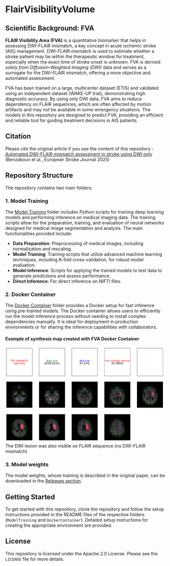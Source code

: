 # FlairVisibilityVolume

## Scientific Background: FVA

**FLAIR Visibility Area (FVA)** is a quantitative biomarker that helps in assessing DWI-FLAIR mismatch, a key concept in acute ischemic stroke (AIS) management. DWI-FLAIR mismatch is used to estimate whether a stroke patient may be within the therapeutic window for treatment, especially when the exact time of stroke onset is unknown. FVA is derived *solely from Diffusion-Weighted Imaging (DWI)* data and serves as a surrogate for the DWI-FLAIR mismatch, offering a more objective and automated assessment.

FVA has been trained on a large, multicenter dataset (ETIS) and validated using an independent dataset (WAKE-UP trial), demonstrating high diagnostic accuracy. By using only DWI data, FVA aims to reduce dependency on FLAIR sequences, which are often affected by motion artifacts and may not be available in some emergency situations. The models in this repository are designed to predict FVA, providing an efficient and reliable tool for guiding treatment decisions in AIS patients.

## Citation

Please cite the original article if you use the content of this repository : [Automated DWI-FLAIR mismatch assessment in stroke using DWI only](https://doi.org/10.1177/23969873251362712) (Benzakoun et al., European Stroke Journal 2025)

## Repository Structure

The repository contains two main folders:

### 1. Model Training

The [Model Training](ModelTraining) folder includes Python scripts for training deep learning models and performing inference on medical imaging data. The training scripts allow for the preparation, training, and evaluation of neural networks designed for medical image segmentation and analysis. The main functionalities provided include:

- **Data Preparation**: Preprocessing of medical images, including normalization and rescaling.
- **Model Training**: Training scripts that utilize advanced machine learning techniques, including K-fold cross-validation, for robust model evaluation.
- **Model Inference**: Scripts for applying the trained models to test data to generate predictions and assess performance.
- **Direct Inference**: For direct inference on NIFTI files.

### 2. Docker Container

The [Docker Container](DockerContainer) folder provides a Docker setup for fast inference using pre-trained models. The Docker container allows users to efficiently run the model inference process without needing to install complex dependencies manually. It is ideal for deployment in production environments or for sharing the inference capabilities with collaborators.

#### Example of synthesis map created with FVA Docker Container
<img src="images/synthesis.png?raw=true" width="500" alt="Example of synthesis map">
The DWI lesion was also visible on FLAIR sequence (no DWI-FLAIR mismatch)

### 3. Model weights

The model weights, whose training is described in the original paper, can be downloaded in the [Releases section](https://github.com/NeuroSainteAnne/FVA/releases).

## Getting Started

To get started with this repository, clone the repository and follow the setup instructions provided in the README files of the respective folders (`ModelTraining` and `DockerContainer`). Detailed setup instructions for creating the appropriate environment are provided.

## License
This repository is licensed under the Apache 2.0 License. Please see the `LICENSE` file for more details.

